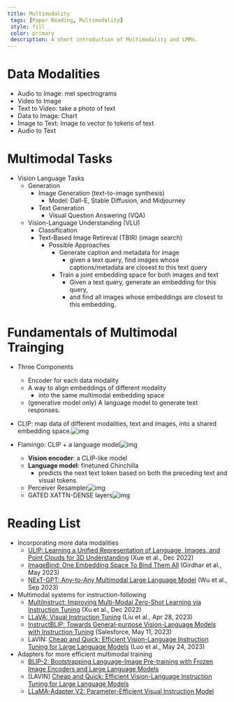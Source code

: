 ```yaml
---
title: Multimodality
 tags: [Paper Reading, Multimodality]
 style: fill
 color: primary
 description: A short introduction of Multimodality and LMMs.
---
```

# Data Modalities

- Audio to Image: mel spectrograms
- Video to Image
- Text to Video: take a photo of text
- Data to Image: Chart
- Image to Text: Image to vector to tokens of text
- Audio to Text

# Multimodal Tasks

- Vision Language Tasks
  - Generation
    - Image Generation (text-to-image synthesis)
      - Model: Dall-E, Stable Diffusion, and Midjourney
    - Text Generation
      - Visual Question Answering (VQA)
  - Vision-Language Understanding (VLU)
    - Classification
    - Text-Based Image Retireval (TBIR) (image search)
      - Possible Approaches
        - Generate caption and metadata for image
          - given a text query, find images whose captions/metadata are closest to this text query
        - Train a joint embedding space for both images and text
          - Given a text query, generate an embedding for this query,
          - and find all images whose embeddings are closest to this embedding.

# Fundamentals of Multimodal Trainging

- Three Components

  - Encoder for each data modality
  - A way to align embeddings of different modality
    - into the same multimodal embedding space
  - (generative model only) A language model to generate text responses.
- CLIP: map data of different modalities, text and images, into a shared embedding space.![img](https://huyenchip.com/assets/pics/multimodal/4-CLIP-architecture.png)
- Flamingo: CLIP + a language model![img](https://huyenchip.com/assets/pics/multimodal/13-flamingo-architecture.png)

  - **Vision encoder**: a CLIP-like model
  - **Language model**: finetuned Chinchilla
    - predicts the next text token based on both the preceding text and visual tokens
  - Perceiver Resampler![img](https://huyenchip.com/assets/pics/multimodal/16-flamingo-perceiver-resampler.png)
  - GATED XATTN-DENSE layers![img](https://huyenchip.com/assets/pics/multimodal/17-gated%20xattn-dense.png)

# Reading List

* Incorporating more data modalities
  * [ULIP: Learning a Unified Representation of Language, Images, and Point Clouds for 3D Understanding](https://arxiv.org/abs/2212.05171) (Xue et al., Dec 2022)
  * [ImageBind: One Embedding Space To Bind Them All](https://browse.arxiv.org/abs/2305.05665) (Girdhar et al., May 2023)
  * [NExT-GPT: Any-to-Any Multimodal Large Language Model](https://next-gpt.github.io/) (Wu et al., Sep 2023)
* Multimodal systems for instruction-following
  * [MultiInstruct: Improving Multi-Modal Zero-Shot Learning via Instruction Tuning](https://arxiv.org/abs/2212.10773) (Xu et al., Dec 2022)
  * [LLaVA: Visual Instruction Tuning](https://arxiv.org/abs/2304.08485) (Liu et al., Apr 28, 2023)
  * [InstructBLIP: Towards General-purpose Vision-Language Models with Instruction Tuning](https://arxiv.org/abs/2305.06500) (Salesforce, May 11, 2023)
  * LaVIN: [Cheap and Quick: Efficient Vision-Language Instruction Tuning for Large Language Models](https://arxiv.org/abs/2305.15023) (Luo et al., May 24, 2023)
* Adapters for more efficient multimodal training
  * [BLIP-2: Bootstrapping Language-Image Pre-training with Frozen Image Encoders and Large Language Models](https://arxiv.org/abs/2301.12597)
  * [LAVIN] [Cheap and Quick: Efficient Vision-Language Instruction Tuning for Large Language Models](https://arxiv.org/abs/2305.15023)
  * [LLaMA-Adapter V2: Parameter-Efficient Visual Instruction Model](https://arxiv.org/abs/2304.15010)
